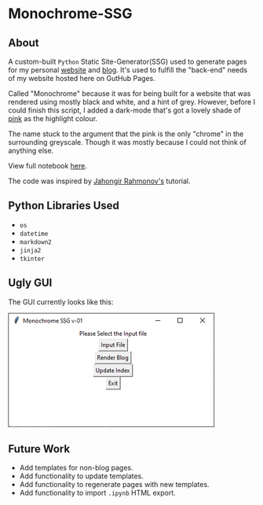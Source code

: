 # Monochrome-SSG

## About

A custom-built `Python` Static Site-Generator(SSG) used to generate pages for my personal [website](https://www.abhe.in/) and [blog](https://www.abhe.in/blog/). It's used to fulfill the "back-end" needs of my website hosted here on GutHub Pages.

Called "Monochrome" because it was for being built for a website that was rendered using mostly black and white, and a hint of grey. However, before I could finish this script, I added a dark-mode that's got a lovely shade of [pink](https://www.color-hex.com/color/e62492) as the highlight colour.

The name stuck to the argument that the pink is the only "chrome" in the surrounding greyscale. Though it was mostly because I could not think of anything else.

View full notebook [here](https://www.abhe.in/monochrome-ssg/).

The code was inspired by [Jahongir Rahmonov's](https://rahmonov.me/posts/static-site-generator/) tutorial.


## Python Libraries Used

* `os`
* `datetime`
* `markdown2`
* `jinja2`
* `tkinter`

## Ugly GUI

The GUI currently looks like this:

!["Monochrome SSG v01 - Ugly GUI"](assets/ugly-gui.png "An ugly GUI of Monochrome SSG v01")

## Future Work

* Add templates for non-blog pages.
* Add functionality to update templates.
* Add functionality to regenerate pages with new templates.
* Add functionality to import `.ipynb` HTML export.
